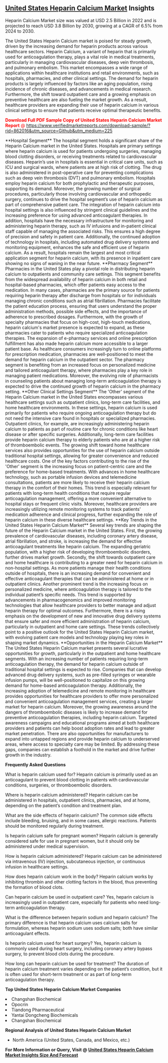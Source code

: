 <h2><a href="https://www.verifiedmarketreports.com/download-sample/?rid=862016&amp;utm_source=Github&amp;utm_medium=225" target="_blank">United States Heparin Calcium Market</a> Insights</h2><p>Heparin Calcium Market size was valued at USD 2.5 Billion in 2022 and is projected to reach USD 3.8 Billion by 2030, growing at a CAGR of 6.5% from 2024 to 2030.</p><p><p>The United States Heparin Calcium market is poised for steady growth, driven by the increasing demand for heparin products across various healthcare sectors. Heparin Calcium, a variant of heparin that is primarily used for anticoagulation therapy, plays a vital role in medical treatments, particularly in managing cardiovascular diseases, deep vein thrombosis, and pulmonary embolism. This market encompasses a wide range of applications within healthcare institutions and retail environments, such as hospitals, pharmacies, and other clinical settings. The demand for heparin products is largely influenced by factors like an aging population, rising incidence of chronic diseases, and advancements in medical research. Furthermore, the shift toward outpatient care and a growing emphasis on preventive healthcare are also fueling the market growth. As a result, healthcare providers are expanding their use of heparin calcium in various clinical settings to ensure that patients receive optimal therapeutic benefits. <p><span class=""><span style="color: #ff0000;"><strong>Download Full PDF Sample Copy of United States Heparin Calcium Market Report</strong> @ </span><a href="https://www.verifiedmarketreports.com/download-sample/?rid=862016&amp;utm_source=Github&amp;utm_medium=225" target="_blank">https://www.verifiedmarketreports.com/download-sample/?rid=862016&amp;utm_source=Github&amp;utm_medium=225</a></span></p></p> <p>**Hospital Segment** The hospital segment holds a significant share of the Heparin Calcium market in the United States. Hospitals are primary settings where heparin calcium is used for patients undergoing surgeries, managing blood clotting disorders, or receiving treatments related to cardiovascular diseases. Heparin’s use in hospitals is essential in critical care units, such as ICU and surgical wards, where patients are at high risk of clotting. The drug is also administered in post-operative care for preventing complications such as deep vein thrombosis (DVT) and pulmonary embolism. Hospitals employ heparin calcium for both prophylactic and therapeutic purposes, supporting its demand. Moreover, the growing number of surgical procedures, particularly those involving cardiovascular and orthopedic surgery, continues to drive the hospital segment’s use of heparin calcium as part of comprehensive patient care. The integration of heparin calcium into hospital settings is also influenced by stringent clinical guidelines and the increasing preference for using advanced anticoagulant therapies. In addition, hospitals have the necessary infrastructure for monitoring and administering heparin therapy, such as IV infusions and in-patient clinical staff capable of managing the associated risks. This ensures a high degree of precision and safety in patient care. Additionally, the continued adoption of technology in hospitals, including automated drug delivery systems and monitoring equipment, enhances the safe and efficient use of heparin calcium. As a result, hospitals remain the largest and most critical application segment for heparin calcium, with its presence in inpatient care showing no signs of waning in the near future. **Pharmacy Segment** Pharmacies in the United States play a pivotal role in distributing heparin calcium to outpatients and community care settings. This segment benefits from the widespread availability of heparin calcium in both retail and hospital-based pharmacies, which offer patients easy access to the medication. In many cases, pharmacies are the primary source for patients requiring heparin therapy after discharge from hospitals or for individuals managing chronic conditions such as atrial fibrillation. Pharmacies facilitate the patient education process, ensuring that users understand the proper administration methods, possible side effects, and the importance of adherence to prescribed dosages. Furthermore, with the growth of specialty pharmacies that focus on high-cost, high-touch medications, heparin calcium's market presence is expected to expand, as these pharmacies cater to patients who require specialized anticoagulation therapies. The expansion of e-pharmacy services and online prescription fulfillment has also made heparin calcium more accessible to a larger patient base. As healthcare consumers increasingly turn to online platforms for prescription medication, pharmacies are well-positioned to meet the demand for heparin calcium in the outpatient sector. The pharmacy segment is benefiting from an increased focus on personalized medicine and tailored anticoagulant therapy, where pharmacies play a key role in managing patient medications. Moreover, the evolving role of pharmacists in counseling patients about managing long-term anticoagulation therapy is expected to drive the continued growth of heparin calcium in the pharmacy setting. **Other Clinical Settings Segment** The 'Other' segment of the Heparin Calcium market in the United States encompasses various healthcare settings such as outpatient clinics, long-term care facilities, and home healthcare environments. In these settings, heparin calcium is used primarily for patients who require ongoing anticoagulation therapy but do not need the intensive care found in hospitals or specialized pharmacies. Outpatient clinics, for example, are increasingly administering heparin calcium to patients as part of routine care for chronic conditions like heart disease or after specific surgeries. Additionally, long-term care facilities provide heparin calcium therapy to elderly patients who are at a higher risk of thromboembolic events. The growing shift toward home healthcare services also provides opportunities for the use of heparin calcium outside traditional hospital settings, allowing for greater convenience and reduced healthcare costs. One of the key factors contributing to the rise of the 'Other' segment is the increasing focus on patient-centric care and the preference for home-based treatments. With advances in home healthcare technology, such as portable infusion devices and telemedicine consultations, patients are more likely to receive their heparin calcium therapy in the comfort of their homes. This trend is especially relevant for patients with long-term health conditions that require regular anticoagulation management, offering a more convenient alternative to hospital stays or frequent clinic visits. Moreover, healthcare providers are increasingly utilizing remote monitoring systems to track patients' medication adherence and clinical progress, further expanding the role of heparin calcium in these diverse healthcare settings. **Key Trends in the United States Heparin Calcium Market** Several key trends are shaping the future of the Heparin Calcium market in the United States. First, the growing prevalence of cardiovascular diseases, including coronary artery disease, atrial fibrillation, and stroke, is increasing the demand for effective anticoagulant treatments like heparin calcium. The expanding geriatric population, with a higher risk of developing thromboembolic disorders, further drives market growth. Secondly, the shift towards outpatient care and home healthcare is contributing to a greater need for heparin calcium in non-hospital settings. As more patients manage their health conditions outside of hospitals, there is an increasing demand for convenient and effective anticoagulant therapies that can be administered at home or in outpatient clinics. Another prominent trend is the increasing focus on personalized medicine, where anticoagulation therapy is tailored to the individual patient’s specific needs. This trend is supported by advancements in pharmacogenomics and improved monitoring technologies that allow healthcare providers to better manage and adjust heparin therapy for optimal outcomes. Furthermore, there is a rising emphasis on the development of new and innovative drug delivery systems that ensure safer and more efficient administration of heparin calcium, particularly in outpatient and home care settings. These trends collectively point to a positive outlook for the United States Heparin Calcium market, with evolving patient care models and technology playing key roles in shaping market dynamics. **Opportunities in the Heparin Calcium Market** The United States Heparin Calcium market presents several lucrative opportunities for growth, particularly in the outpatient and home healthcare segments. With an increasing number of patients requiring long-term anticoagulation therapy, the demand for heparin calcium outside of traditional hospital settings is expected to rise. Companies that can develop advanced drug delivery systems, such as pre-filled syringes or wearable infusion pumps, will be well-positioned to capitalize on this growing demand for home-based anticoagulation therapy. Additionally, the increasing adoption of telemedicine and remote monitoring in healthcare provides opportunities for healthcare providers to offer more personalized and convenient anticoagulation management services, creating a larger market for heparin calcium. Moreover, the growing awareness around the dangers of thromboembolic diseases is likely to increase demand for preventive anticoagulation therapies, including heparin calcium. Targeted awareness campaigns and educational programs aimed at both healthcare providers and patients can help boost adoption rates and lead to greater market penetration. There are also opportunities for manufacturers to expand into untapped regions and provide heparin calcium to underserved areas, where access to specialty care may be limited. By addressing these gaps, companies can establish a foothold in the market and drive further growth in the industry. <p><b>Frequently Asked Questions</b></p> <p>What is heparin calcium used for? Heparin calcium is primarily used as an anticoagulant to prevent blood clotting in patients with cardiovascular conditions, surgeries, or thromboembolic disorders.</p> <p>Where is heparin calcium administered? Heparin calcium can be administered in hospitals, outpatient clinics, pharmacies, and at home, depending on the patient’s condition and treatment plan.</p> <p>What are the side effects of heparin calcium? The common side effects include bleeding, bruising, and in some cases, allergic reactions. Patients should be monitored regularly during treatment.</p> <p>Is heparin calcium safe for pregnant women? Heparin calcium is generally considered safe for use in pregnant women, but it should only be administered under medical supervision.</p> <p>How is heparin calcium administered? Heparin calcium can be administered via intravenous (IV) injection, subcutaneous injection, or continuous infusion in healthcare settings.</p> <p>How does heparin calcium work in the body? Heparin calcium works by inhibiting thrombin and other clotting factors in the blood, thus preventing the formation of blood clots.</p> <p>Can heparin calcium be used in outpatient care? Yes, heparin calcium is increasingly used in outpatient care, especially for patients who need long-term anticoagulation therapy.</p> <p>What is the difference between heparin sodium and heparin calcium? The primary difference is that heparin calcium uses calcium salts for formulation, whereas heparin sodium uses sodium salts; both have similar anticoagulant effects.</p> <p>Is heparin calcium used for heart surgery? Yes, heparin calcium is commonly used during heart surgery, including coronary artery bypass surgery, to prevent blood clots during the procedure.</p> <p>How long can heparin calcium be used for treatment? The duration of heparin calcium treatment varies depending on the patient’s condition, but it is often used for short-term treatment or as part of long-term anticoagulation therapy.</p> </p><p><strong>Top United States Heparin Calcium Market Companies</strong></p><div data-test-id=""><p><li>Changshan Biochemical</li><li> Opocrin</li><li> Tiandong Pharmaceutical</li><li> Yantai Dongcheng Biochemicals</li><li> Changshan Biochemical</li></p><div><strong>Regional Analysis of&nbsp;United States Heparin Calcium Market</strong></div><ul><li dir="ltr"><p dir="ltr">North America&nbsp;(United States, Canada, and Mexico, etc.)</p></li></ul><p><strong>For More Information or Query, Visit @&nbsp;</strong><strong><a href="https://www.verifiedmarketreports.com/product/heparin-calcium-market/?utm_source=Github&amp;utm_medium=225" target="_blank">United States Heparin Calcium Market Insights Size And Forecast</a></strong></p></div>
